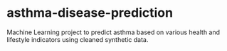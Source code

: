 # asthma-disease-prediction
Machine Learning project to predict asthma based on various health and lifestyle indicators using cleaned synthetic data.
